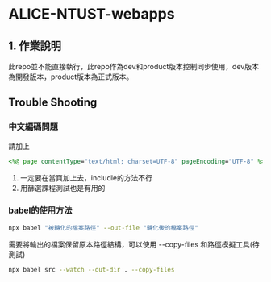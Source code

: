 # ALICE-NTUST-webapps
## 1. 作業說明
此repo並不能直接執行，此repo作為dev和product版本控制同步使用，dev版本為開發版本，product版本為正式版本。

## Trouble Shooting
### 中文編碼問題
請加上
```jsp
<%@ page contentType="text/html; charset=UTF-8" pageEncoding="UTF-8" %>
```
1. 一定要在當頁加上去，includle的方法不行
2. 用篩選課程測試也是有用的

### babel的使用方法
```bash
npx babel "被轉化的檔案路徑" --out-file "轉化後的檔案路徑" 
```
需要將輸出的檔案保留原本路徑結構，可以使用 --copy-files 和路徑模擬工具(待測試)
```bash
npx babel src --watch --out-dir . --copy-files
```